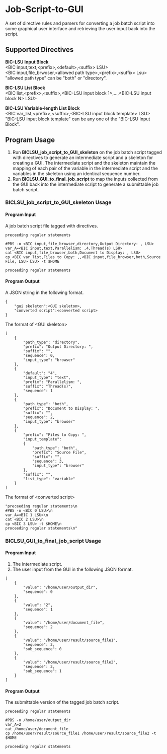 # Job-Script-to-GUI
A set of directive rules and parsers for converting a job batch script into some graphical user interface and retrieving the user input back into the script.

## Supported Directives

**BIC-LSU Input Block**<br />
\<BIC input,text,\<prefix>,\<default>,\<suffix> LSU><br />
\<BIC input,file_brwoser,\<allowed path type>,\<prefix>,\<suffix> Lsu><br />
"allowed path type" can be "both" or "directory".

**BIC-LSU List Block**<br />
\<BIC list,\<prefix>,\<suffix>,\<BIC-LSU input block 1>,...,\<BIC-LSU input block N> LSU>

**BIC-LSU Variable-length List Block**<br />
\<BIC var_list,\<prefix>,\<suffix>,\<BIC-LSU input block template> LSU><br />
"BIC-LSU input block template" can be any one of the "BIC-LSU Input Block".

## Program Usage

1. Run **BICLSU_job_script_to_GUI_skeleton** on the job batch script tagged with directives to generate an intermediate script and a skeleton for creating a GUI.  The intermediate script and the skeleton maintain the mapping of each pair of the variable in the intermediate script and the variables in the skeleton using an identical sequence number. 
2. Run **BICLSU_GUI_to_final_job_script** to map the inputs collected from the GUI back into the intermediate script to generate a submittable job batch script.

### BICLSU_job_script_to_GUI_skeleton Usage

#### Program Input

A job batch script file tagged with directives.

```
preceeding regular statements

#PBS -o <BIC input,file_browser,directory,Output Directory: , LSU>
var_A=<BIC input,text,Parallelism: ,4,Thread(s) LSU>
cat <BIC input,file_browser,both,Document to Display: , LSU>
cp <BIC var_list,Files to Copy: ,,<BIC input,file_browser,both,Source File, LSU> LSU> -t $HOME

proceeding regular statements
```

#### Program Output

A JSON string in the following format.
```
{
    "gui skeleton":<GUI skeleton>,
    "converted script":<converted script>
}
```

The format of \<GUI skeleton>
```
[
    {
        "path_type": "directory", 
        "prefix": "Output Directory: ", 
        "suffix": "", 
        "sequence": 0, 
        "input_type": "browser"
    }, 
    {
        "default": "4", 
        "input_type": "text", 
        "prefix": "Parallelism: ", 
        "suffix": "Thread(s)", 
        "sequence": 1
    }, 
    {
        "path_type": "both", 
        "prefix": "Document to Display: ", 
        "suffix": "", 
        "sequence": 2, 
        "input_type": "browser"
    }, 
    {
        "prefix": "Files to Copy: ", 
        "input_template": 
        {
            "path_type": "both", 
            "prefix": "Source File", 
            "suffix": "", 
            "sequence": 3, 
            "input_type": "browser"
        }, 
        "suffix": "", 
        "list_type": "variable"
    }
]
```

The format of \<converted script>
```
"preceeding regular statements\n
#PBS -o <BIC 0 LSU>\n
var_A=<BIC 1 LSU>\n
cat <BIC 2 LSU>\n
cp <BIC 3 LSU> -t $HOME\n
proceeding regular statements\n"
```

### BICLSU_GUI_to_final_job_script Usage

#### Program Input

1. The intermediate script.
2. The user input from the GUI in the following JSON format.
```
[
    {
        "value": "/home/user/output_dir",
        "sequence": 0
    }, 
    {
        "value": "2",
        "sequence": 1
    },
    {
        "value": "/home/user/document_file",
        "sequence": 2
    },
    {
        "value": "/home/user/result/source_file1",
        "sequence": 3,
        "sub_sequence": 0
    },
    {
        "value": "/home/user/result/source_file2",
        "sequence": 3,
        "sub_sequence": 1
    }
]
```

#### Program Output

The submittable version of the tagged job batch script.
```
preceeding regular statements

#PBS -o /home/user/output_dir
var_A=2
cat /home/user/document_file
cp /home/user/result/source_file1 /home/user/result/source_file2 -t $HOME

proceeding regular statements
```

